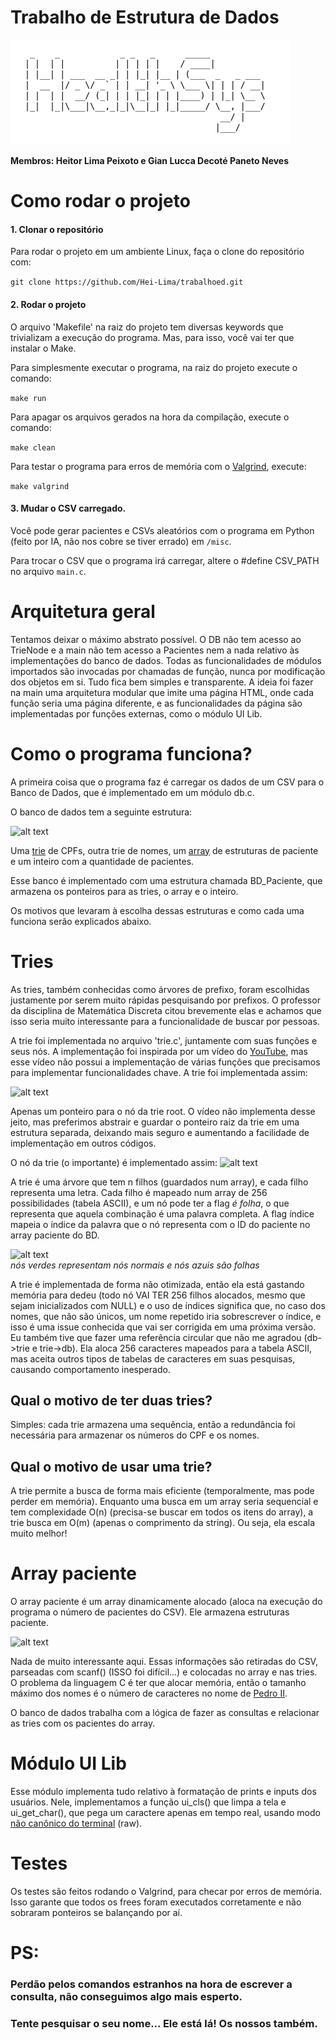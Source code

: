 # Trabalho de Estrutura de Dados

![alt text](misc/image.png)

**Membros: Heitor Lima Peixoto e Gian Lucca Decoté Paneto Neves**

# Como rodar o projeto
#### 1. Clonar o repositório
Para rodar o projeto em um ambiente Linux, faça o clone do repositório com: 

```git clone https://github.com/Hei-Lima/trabalhoed.git```

#### 2. Rodar o projeto
O arquivo 'Makefile' na raiz do projeto tem diversas keywords que trivializam a execução do programa. Mas, para isso, você vai ter que instalar o Make.

Para simplesmente executar o programa, na raiz do projeto execute o comando:

```make run```

Para apagar os arquivos gerados na hora da compilação, execute o comando:

```make clean```

Para testar o programa para erros de memória com o [Valgrind](https://pt.wikipedia.org/wiki/Valgrind), execute:

```make valgrind```

#### 3. Mudar o CSV carregado.
Você pode gerar pacientes e CSVs aleatórios com o programa em Python (feito por IA, não nos cobre se tiver errado) em `/misc`.

Para trocar o CSV que o programa irá carregar, altere o #define CSV_PATH no arquivo `main.c`. 

# Arquitetura geral

Tentamos deixar o máximo abstrato possível. O DB não tem acesso ao TrieNode e a main não tem acesso a Pacientes nem a nada relativo às implementações do banco de dados. Todas as funcionalidades de módulos importados são invocadas por chamadas de função, nunca por modificação dos objetos em si. Tudo fica bem simples e transparente. A ideia foi fazer na main uma arquitetura modular que imite uma página HTML, onde cada função seria uma página diferente, e as funcionalidades da página são implementadas por funções externas, como o módulo UI Lib.

# Como o programa funciona?

A primeira coisa que o programa faz é carregar os dados de um CSV para o Banco de Dados, que é implementado em um módulo db.c.

O banco de dados tem a seguinte estrutura:

![alt text](misc/bd.svg)

Uma [trie](https://pt.wikipedia.org/wiki/Trie) de CPFs, outra trie de nomes, um [array](https://pt.wikipedia.org/wiki/Arranjo_(computa%C3%A7%C3%A3o)) de estruturas de paciente e um inteiro com a quantidade de pacientes.

Esse banco é implementado com uma estrutura chamada BD_Paciente, que armazena os ponteiros para as tries, o array e o inteiro.

Os motivos que levaram à escolha dessas estruturas e como cada uma funciona serão explicados abaixo.

# Tries
As tries, também conhecidas como árvores de prefixo, foram escolhidas justamente por serem muito rápidas pesquisando por prefixos. O professor da disciplina de Matemática Discreta citou brevemente elas e achamos que isso seria muito interessante para a funcionalidade de buscar por pessoas.

A trie foi implementada no arquivo 'trie.c', juntamente com suas funções e seus nós. A implementação foi inspirada por um vídeo do [YouTube](https://www.youtube.com/watch?v=3CbFFVHQrk4), mas esse vídeo não possui a implementação de várias funções que precisamos para implementar funcionalidades chave. A trie foi implementada assim:

![alt text](misc/trie.svg)

Apenas um ponteiro para o nó da trie root. O vídeo não implementa desse jeito, mas preferimos abstrair e guardar o ponteiro raiz da trie em uma estrutura separada, deixando mais seguro e aumentando a facilidade de implementação em outros códigos.

O nó da trie (o importante) é implementado assim:
![alt text](misc/trienode.svg)

A trie é uma árvore que tem n filhos (guardados num array), e cada filho representa uma letra. Cada filho é mapeado num array de 256 possibilidades (tabela ASCII), e um nó pode ter a flag *é folha*, o que representa que aquela combinação é uma palavra completa. A flag índice mapeia o índice da palavra que o nó representa com o ID do paciente no array paciente do BD.

![alt text](misc/trieshow.svg)  
 _nós verdes representam nós normais e nós azuis são folhas_

A trie é implementada de forma não otimizada, então ela está gastando memória para dedeu (todo nó VAI TER 256 filhos alocados, mesmo que sejam inicializados com NULL) e o uso de índices significa que, no caso dos nomes, que não são únicos, um nome repetido iria sobrescrever o índice, e isso é uma issue conhecida que vai ser corrigida em uma próxima versão. Eu também tive que fazer uma referência circular que não me agradou (db->trie e trie->db). Ela aloca 256 caracteres mapeados para a tabela ASCII, mas aceita outros tipos de tabelas de caracteres em suas pesquisas, causando comportamento inesperado.

## Qual o motivo de ter duas tries?

Simples: cada trie armazena uma sequência, então a redundância foi necessária para armazenar os números do CPF e os nomes.

## Qual o motivo de usar uma trie?

A trie permite a busca de forma mais eficiente (temporalmente, mas pode perder em memória). Enquanto uma busca em um array seria sequencial e tem complexidade O(n) (precisa-se buscar em todos os itens do array), a trie busca em O(m) (apenas o comprimento da string). Ou seja, ela escala muito melhor!

# Array paciente

O array paciente é um array dinamicamente alocado (aloca na execução do programa o número de pacientes do CSV). Ele armazena estruturas paciente.

![alt text](misc/paciente.svg)

Nada de muito interessante aqui. Essas informações são retiradas do CSV, parseadas com scanf() (ISSO foi difícil...) e colocadas no array e nas tries. O problema da linguagem C é ter que alocar memória, então o tamanho máximo dos nomes é o número de caracteres no nome de [Pedro II](https://pt.wikipedia.org/wiki/Pedro_II_do_Brasil). 

O banco de dados trabalha com a lógica de fazer as consultas e relacionar as tries com os pacientes do array.

# Módulo UI Lib

Esse módulo implementa tudo relativo à formatação de prints e inputs dos usuários. Nele, implementamos a função ui_cls() que limpa a tela e ui_get_char(), que pega um caractere apenas em tempo real, usando modo [não canônico do terminal](https://stackoverflow.com/questions/13104460/confusion-about-raw-vs-cooked-terminal-modes) (raw).

# Testes

Os testes são feitos rodando o Valgrind, para checar por erros de memória. Isso garante que todos os frees foram executados corretamente e não sobraram ponteiros se balançando por aí.

# PS:
### Perdão pelos comandos estranhos na hora de escrever a consulta, não conseguimos algo mais esperto.

### Tente pesquisar o seu nome... Ele está lá! Os nossos também.